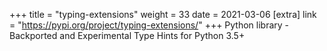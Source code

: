+++
title = "typing-extensions"
weight = 33
date = 2021-03-06
[extra]
link = "https://pypi.org/project/typing-extensions/"
+++
Python library - Backported and Experimental Type Hints for Python 3.5+


